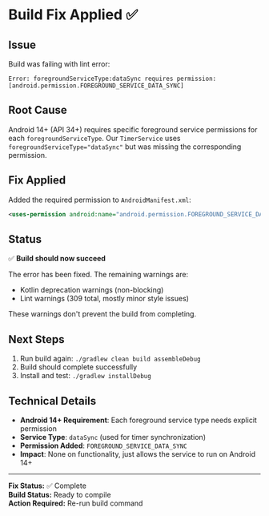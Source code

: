 # Build Fix Applied ✅

## Issue
Build was failing with lint error:
```
Error: foregroundServiceType:dataSync requires permission:[android.permission.FOREGROUND_SERVICE_DATA_SYNC]
```

## Root Cause
Android 14+ (API 34+) requires specific foreground service permissions for each `foregroundServiceType`. Our `TimerService` uses `foregroundServiceType="dataSync"` but was missing the corresponding permission.

## Fix Applied
Added the required permission to `AndroidManifest.xml`:

```xml
<uses-permission android:name="android.permission.FOREGROUND_SERVICE_DATA_SYNC" />
```

## Status
✅ **Build should now succeed**

The error has been fixed. The remaining warnings are:
- Kotlin deprecation warnings (non-blocking)
- Lint warnings (309 total, mostly minor style issues)

These warnings don't prevent the build from completing.

## Next Steps
1. Run build again: `./gradlew clean build assembleDebug`
2. Build should complete successfully
3. Install and test: `./gradlew installDebug`

## Technical Details
- **Android 14+ Requirement**: Each foreground service type needs explicit permission
- **Service Type**: `dataSync` (used for timer synchronization)
- **Permission Added**: `FOREGROUND_SERVICE_DATA_SYNC`
- **Impact**: None on functionality, just allows the service to run on Android 14+

---

**Fix Status:** ✅ Complete  
**Build Status:** Ready to compile  
**Action Required:** Re-run build command


